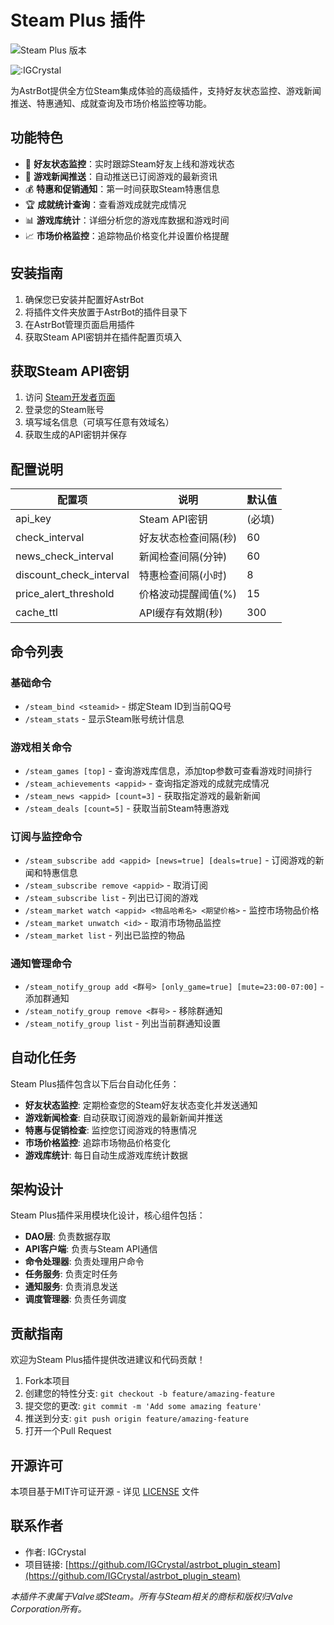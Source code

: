 # Steam Plus 插件

![Steam Plus 版本](https://img.shields.io/badge/版本-0.3.0-blue)

<img src="https://count.getloli.com/@:IGCrystal" alt=":IGCrystal" />

为AstrBot提供全方位Steam集成体验的高级插件，支持好友状态监控、游戏新闻推送、特惠通知、成就查询及市场价格监控等功能。

## 功能特色

- 🔔 **好友状态监控**：实时跟踪Steam好友上线和游戏状态
- 📰 **游戏新闻推送**：自动推送已订阅游戏的最新资讯
- 💰 **特惠和促销通知**：第一时间获取Steam特惠信息
- 🏆 **成就统计查询**：查看游戏成就完成情况
- 📊 **游戏库统计**：详细分析您的游戏库数据和游戏时间
- 📈 **市场价格监控**：追踪物品价格变化并设置价格提醒

## 安装指南

1. 确保您已安装并配置好AstrBot
2. 将插件文件夹放置于AstrBot的插件目录下
3. 在AstrBot管理页面启用插件
4. 获取Steam API密钥并在插件配置页填入

## 获取Steam API密钥

1. 访问 [Steam开发者页面](https://steamcommunity.com/dev/apikey)
2. 登录您的Steam账号
3. 填写域名信息（可填写任意有效域名）
4. 获取生成的API密钥并保存

## 配置说明

| 配置项 | 说明 | 默认值 |
|-------|------|-------|
| api_key | Steam API密钥 | (必填) |
| check_interval | 好友状态检查间隔(秒) | 60 |
| news_check_interval | 新闻检查间隔(分钟) | 60 |
| discount_check_interval | 特惠检查间隔(小时) | 8 |
| price_alert_threshold | 价格波动提醒阈值(%) | 15 |
| cache_ttl | API缓存有效期(秒) | 300 |

## 命令列表

### 基础命令

- `/steam_bind <steamid>` - 绑定Steam ID到当前QQ号
- `/steam_stats` - 显示Steam账号统计信息

### 游戏相关命令

- `/steam_games [top]` - 查询游戏库信息，添加top参数可查看游戏时间排行
- `/steam_achievements <appid>` - 查询指定游戏的成就完成情况
- `/steam_news <appid> [count=3]` - 获取指定游戏的最新新闻
- `/steam_deals [count=5]` - 获取当前Steam特惠游戏

### 订阅与监控命令

- `/steam_subscribe add <appid> [news=true] [deals=true]` - 订阅游戏的新闻和特惠信息
- `/steam_subscribe remove <appid>` - 取消订阅
- `/steam_subscribe list` - 列出已订阅的游戏
- `/steam_market watch <appid> <物品哈希名> <期望价格>` - 监控市场物品价格
- `/steam_market unwatch <id>` - 取消市场物品监控
- `/steam_market list` - 列出已监控的物品

### 通知管理命令

- `/steam_notify_group add <群号> [only_game=true] [mute=23:00-07:00]` - 添加群通知
- `/steam_notify_group remove <群号>` - 移除群通知
- `/steam_notify_group list` - 列出当前群通知设置

## 自动化任务

Steam Plus插件包含以下后台自动化任务：

- **好友状态监控**: 定期检查您的Steam好友状态变化并发送通知
- **游戏新闻检查**: 自动获取订阅游戏的最新新闻并推送
- **特惠与促销检查**: 监控您订阅游戏的特惠情况
- **市场价格监控**: 追踪市场物品价格变化
- **游戏库统计**: 每日自动生成游戏库统计数据

## 架构设计

Steam Plus插件采用模块化设计，核心组件包括：

- **DAO层**: 负责数据存取
- **API客户端**: 负责与Steam API通信
- **命令处理器**: 负责处理用户命令
- **任务服务**: 负责定时任务
- **通知服务**: 负责消息发送
- **调度管理器**: 负责任务调度

## 贡献指南

欢迎为Steam Plus插件提供改进建议和代码贡献！

1. Fork本项目
2. 创建您的特性分支: `git checkout -b feature/amazing-feature`
3. 提交您的更改: `git commit -m 'Add some amazing feature'`
4. 推送到分支: `git push origin feature/amazing-feature`
5. 打开一个Pull Request

## 开源许可

本项目基于MIT许可证开源 - 详见 [LICENSE](LICENSE) 文件

## 联系作者

- 作者: IGCrystal
- 项目链接: [https://github.com/IGCrystal/astrbot_plugin_steam](https://github.com/IGCrystal/astrbot_plugin_steam)

*本插件不隶属于Valve或Steam。所有与Steam相关的商标和版权归Valve Corporation所有。*
